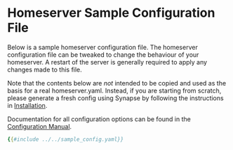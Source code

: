 # Homeserver Sample Configuration File

Below is a sample homeserver configuration file. The homeserver configuration file 
can be tweaked to change the behaviour of your homeserver. A restart of the server is 
generally required to apply any changes made to this file.

Note that the contents below are *not* intended to be copied and used as the basis for
a real homeserver.yaml. Instead, if you are starting from scratch, please generate
a fresh config using Synapse by following the instructions in
[Installation](Synapse%20Docs%20-%20EN/setup/installation.md).

Documentation for all configuration options can be found in the
[Configuration Manual](Synapse%20Docs%20-%20EN/usage/configuration/config_documentation.md).

```yaml
{{#include ../../sample_config.yaml}}
```
